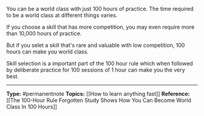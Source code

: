You can be a world class with just 100 hours of practice. The time required to be a world class at different things varies.

If you choose a skill that has more competition, you may even require more than 10,000 hours of practice.

But if you selet a skill that's rare and valuable with low competition, 100 hours can make you world class.

Skill selection is a important part of the 100 hour rule which when followed by deliberate practice for 100 sessions of 1 hour can make you the very best. 


----
**Type:** #permanentnote 
**Topics:** [[How to learn anything fast]]
**Reference:** [[The 100-Hour Rule Forgotten Study Shows How You Can Become World Class In 100 Hours]]

